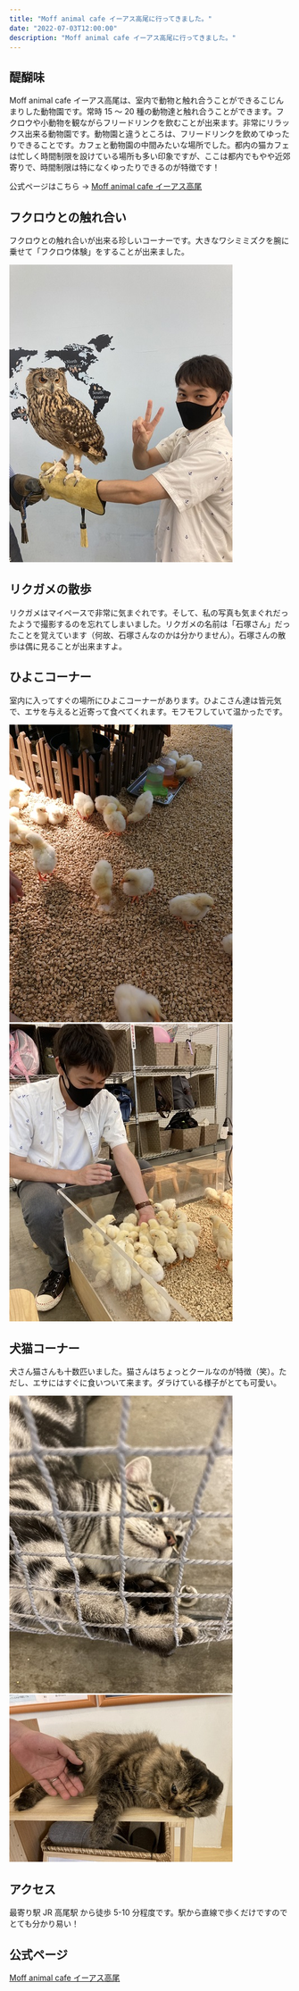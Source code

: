 ```yaml
---
title: "Moff animal cafe イーアス高尾に行ってきました。"
date: "2022-07-03T12:00:00"
description: "Moff animal cafe イーアス高尾に行ってきました。"
---
```


## 醍醐味

Moff animal cafe イーアス高尾は、室内で動物と触れ合うことができるこじんまりした動物園です。常時 15 ～ 20 種の動物達と触れ合うことができます。フクロウや小動物を観ながらフリードリンクを飲むことが出来ます。非常にリラックス出来る動物園です。動物園と違うところは、フリードリンクを飲めてゆったりできることです。カフェと動物園の中間みたいな場所でした。都内の猫カフェは忙しく時間制限を設けている場所も多い印象ですが、ここは都内でもやや近郊寄りで、時間制限は特になくゆったりできるのが特徴です！

公式ページはこちら → [Moff animal cafe イーアス高尾](https://takao.iias.jp/shop/detail/1020.html)

## フクロウとの触れ合い

フクロウとの触れ合いが出来る珍しいコーナーです。大きなワシミミズクを腕に乗せて「フクロウ体験」をすることが出来ました。

![owl_on_arm](./owl_on_arm.jpg)

## リクガメの散歩

リクガメはマイペースで非常に気まぐれです。そして、私の写真も気まぐれだったようで撮影するのを忘れてしまいました。リクガメの名前は「石塚さん」だったことを覚えています（何故、石塚さんなのかは分かりません）。石塚さんの散歩は偶に見ることが出来ますよ。

## ひよこコーナー

室内に入ってすぐの場所にひよこコーナーがあります。ひよこさん達は皆元気で、エサを与えると近寄って食べてくれます。モフモフしていて温かったです。

![chiks1](./chiks1.jpg)
![chiks2](./chiks2.jpg)

## 犬猫コーナー

犬さん猫さんも十数匹いました。猫さんはちょっとクールなのが特徴（笑）。ただし、エサにはすぐに食いついて来ます。ダラけている様子がとても可愛い。

![cat1](./cat1.jpg)
![cat2](./cat2.jpg)

## アクセス

最寄り駅 JR 高尾駅 から徒歩 5-10 分程度です。駅から直線で歩くだけですのでとても分かり易い！

## 公式ページ

[Moff animal cafe イーアス高尾](https://takao.iias.jp/shop/detail/1020.html)
